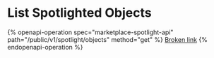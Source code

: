 # List Spotlighted Objects

{% openapi-operation spec="marketplace-spotlight-api" path="/public/v1/spotlight/objects" method="get" %}
[Broken link](broken-reference)
{% endopenapi-operation %}

